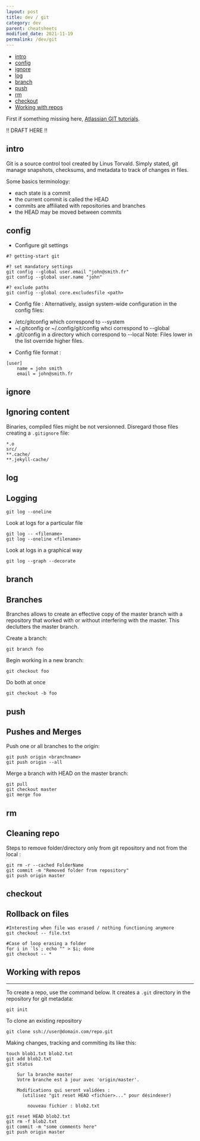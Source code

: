 ```yaml
---
layout: post
title: dev / git
category: dev
parent: cheatsheets
modified_date: 2021-11-19
permalink: /dev/git
---
```


<!-- vscode-markdown-toc -->
* [intro](#intro)
* [config](#config)
* [ignore](#ignore)
* [log](#log)
* [branch](#branch)
* [push](#push)
* [rm](#rm)
* [checkout](#checkout)
* [Working with repos](#Workingwithrepos)

<!-- vscode-markdown-toc-config
	numbering=false
	autoSave=true
	/vscode-markdown-toc-config -->
<!-- /vscode-markdown-toc -->

First if something missing here, [Atlassian GIT tutorials](https://www.atlassian.com/fr/git/tutorials).

!! DRAFT HERE !!
## <a name='intro'></a>intro
Git is a source control tool created by Linus Torvald.
Simply stated, git manage snapshots, checksums, and metadata to track of changes in files.

Some basics terminology:
- each state is a commit
- the current commit is called the HEAD
- commits are affiliated with repositories and branches
- the HEAD may be moved between commits

## <a name='config'></a>config

* Configure git settings
```
#? getting-start git

#? set mandatory settings 
git config --global user.email "john@smith.fr"
git config --global user.name "john"

#? exclude paths
git config --global core.excludesfile <path>

```

* Config file :
Alternatively, assign system-wide configuration in the config files:
- /etc/gitconfig which correspond to --system
- ~/.gitconfig or ~/.config/git/config whci correspond to --global
- .git/config in a directory which correspond to --local 
Note: Files lower in the list override higher files.

* Config file format :
```
[user]
	name = john smith
	email = john@smith.fr
```



## <a name='ignore'></a>ignore

Ignoring content
---------------------

Binaries, compiled files might be not versionned. Disregard those files creating a ```.gitignore``` file:
```
*.o
src/
**.cache/
**.jekyll-cache/
```

## <a name='log'></a>log

Logging
---------------------

```
git log --oneline
```
Look at logs for a particular file
```
git log -- <filename>
git log --oneline <filename>
```

Look at logs in a graphical way
```
git log --graph --decorate
```

## <a name='branch'></a>branch

Branches 
---------------------

Branches allows to create an effective copy of the master branch with a repository that worked with or without interfering with the master. This declutters the master branch.

Create a branch:
```
git branch foo
```

Begin working in a new branch:
```
git checkout foo
```

Do both at once
```
git checkout -b foo
```

## <a name='push'></a>push

Pushes and Merges
---------------------

Push one or all branches to the origin:
```
git push origin <branchname>
git push origin --all
```

Merge a branch with HEAD on the master branch:
```
git pull
git checkout master
git merge foo
```

## <a name='rm'></a>rm

Cleaning repo 
---------------------

Steps to remove folder/directory only from git repository and not from the local  :

```
git rm -r --cached FolderName
git commit -m "Removed folder from repository"
git push origin master
```

## <a name='checkout'></a>checkout

Rollback on files
---------------------

```
#Interesting when file was erased / nothing functioning anymore
git checkout -- file.txt

#Case of loop erasing a folder
for i in `ls`; echo "" > $i; done
git checkout -- *
```

## <a name='Workingwithrepos'></a>Working with repos
---------------------

To create a repo, use the command below. It creates a ```.git``` directory in the repository for git metadata:
```
git init
```

To clone an existing repository
```
git clone ssh://user@domain.com/repo.git
```

Making changes, tracking and commiting its like this:
```
touch blob1.txt blob2.txt
git add blob2.txt
git status
      
	Sur la branche master
	Votre branche est à jour avec 'origin/master'.

	Modifications qui seront validées :
	  (utilisez "git reset HEAD <fichier>..." pour désindexer)

		nouveau fichier : blob2.txt

git reset HEAD blob2.txt
git rm -f blob2.txt
git commit -m "some comments here"
git push origin master
```